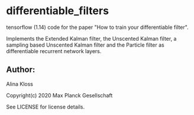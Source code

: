# differentiable_filters
tensorflow (1.14) code for the paper "How to train your differentiable filter". 

Implements the Extended Kalman filter, the Unscented Kalman filter, a sampling based Unscented Kalman filter and the Particle filter as differentiable recurrent network layers. 

## Author:
Alina Kloss

Copyright(c) 2020 Max Planck Gesellschaft

See LICENSE for license details.
